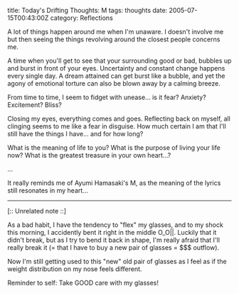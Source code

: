 title: Today's Drifting Thoughts: M
tags: thoughts
date: 2005-07-15T00:43:00Z
category: Reflections

A lot of things happen around me when I'm unaware. I doesn't involve me but then seeing the things revolving around the closest people concerns me.

A time when you'll get to see that your surrounding good or bad, bubbles up and burst in front of your eyes. Uncertainty and constant change happens every single day. A dream attained can get burst like a bubble, and yet the agony of emotional torture can also be blown away by a calming breeze.

From time to time, I seem to fidget with unease… is it fear? Anxiety? Excitement? Bliss?

Closing my eyes, everything comes and goes. Reflecting back on myself, all clinging seems to me like a fear in disguise. How much certain I am that I'll still have the things I have… and for how long?

What is the meaning of life to you? What is the purpose of living your life now? What is the greatest treasure in your own heart…?

…

It really reminds me of Ayumi Hamasaki's M, as the meaning of the lyrics still resonates in my heart…

---

[:: Unrelated note ::]

As a bad habit, I have the tendency to "flex" my glasses, and to my shock this morning, I accidently bent it right in the middle O\_O||. Luckily that it didn't break, but as I try to bend it back in shape, I'm really afraid that I'll really break it (= that I have to buy a new pair of glasses = $$$ outflow).

Now I'm still getting used to this "new" old pair of glasses as I feel as if the weight distribution on my nose feels different.

Reminder to self: Take GOOD care with my glasses!

